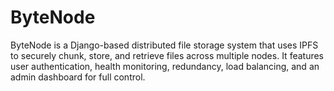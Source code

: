 # ByteNode
ByteNode is a Django-based distributed file storage system that uses IPFS to securely chunk, store, and retrieve files across multiple nodes. It features user authentication, health monitoring, redundancy, load balancing, and an admin dashboard for full control.
